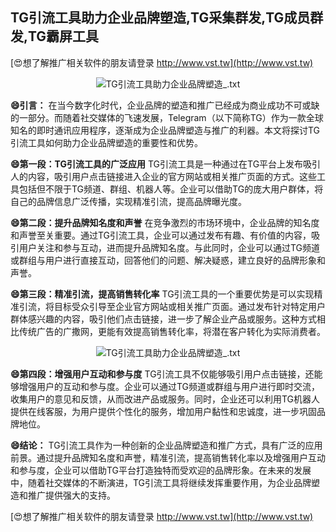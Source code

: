 ## **TG引流工具助力企业品牌塑造,TG采集群发,TG成员群发,TG霸屏工具**

[😍想了解推广相关软件的朋友请登录 http://www.vst.tw](http://www.vst.tw)

 <center><img src="https://vst.tw/MP4/tuiguang/png/4.png" alt="TG引流工具助力企业品牌塑造_.txt"></center>

**😄引言：**
在当今数字化时代，企业品牌的塑造和推广已经成为商业成功不可或缺的一部分。而随着社交媒体的飞速发展，Telegram（以下简称TG）作为一款全球知名的即时通讯应用程序，逐渐成为企业品牌塑造与推广的利器。本文将探讨TG引流工具如何助力企业品牌塑造的重要性和优势。

**😄第一段：TG引流工具的广泛应用**
TG引流工具是一种通过在TG平台上发布吸引人的内容，吸引用户点击链接进入企业的官方网站或相关推广页面的方式。这些工具包括但不限于TG频道、群组、机器人等。企业可以借助TG的庞大用户群体，将自己的品牌信息广泛传播，实现精准引流，提高品牌曝光度。

**😄第二段：提升品牌知名度和声誉**
在竞争激烈的市场环境中，企业品牌的知名度和声誉至关重要。通过TG引流工具，企业可以通过发布有趣、有价值的内容，吸引用户关注和参与互动，进而提升品牌知名度。与此同时，企业可以通过TG频道或群组与用户进行直接互动，回答他们的问题、解决疑惑，建立良好的品牌形象和声誉。

**😄第三段：精准引流，提高销售转化率**
TG引流工具的一个重要优势是可以实现精准引流，将目标受众引导至企业官方网站或相关推广页面。通过发布针对特定用户群体感兴趣的内容，吸引他们点击链接，进一步了解企业产品或服务。这种方式相比传统广告的广撒网，更能有效提高销售转化率，将潜在客户转化为实际消费者。

 <center><img src="https://vst.tw/MP4/tuiguang/png/1.png" alt="TG引流工具助力企业品牌塑造_.txt"></center>

**😄第四段：增强用户互动和参与度**
TG引流工具不仅能够吸引用户点击链接，还能够增强用户的互动和参与度。企业可以通过TG频道或群组与用户进行即时交流，收集用户的意见和反馈，从而改进产品或服务。同时，企业还可以利用TG机器人提供在线客服，为用户提供个性化的服务，增加用户黏性和忠诚度，进一步巩固品牌地位。

**😄结论：**
TG引流工具作为一种创新的企业品牌塑造和推广方式，具有广泛的应用前景。通过提升品牌知名度和声誉，精准引流，提高销售转化率以及增强用户互动和参与度，企业可以借助TG平台打造独特而受欢迎的品牌形象。在未来的发展中，随着社交媒体的不断演进，TG引流工具将继续发挥重要作用，为企业品牌塑造和推广提供强大的支持。

[😍想了解推广相关软件的朋友请登录 http://www.vst.tw](http://www.vst.tw)



